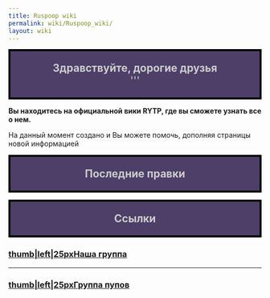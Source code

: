 ```yaml
---
title: Ruspoop wiki
permalink: wiki/Ruspoop_wiki/
layout: wiki
---
```


<mainpage-leftcolumn-start/>

<div style="border:4px solid #000000; background:#4d3f68; text-align:center; font-size:150%; color:#cccccc">

**Здравствуйте, дорогие друзья**  
'''

</div>

**Вы находитесь на официальной вики RYTP, где вы сможете узнать все о
нем.**

На данный момент создано [](Служебная:Allpages "wikilink") и Вы можете
помочь, дополняя страницы новой информацией

<mainpage-endcolumn/> <mainpage-rightcolumn-start/>

<div style="border:4px solid #000000; background:#4d3f68; text-align:center; font-size:150%; color:#cccccc">

**Последние правки**

</div>

<activityfeed size="5" shortlist="true"></activityfeed>

<div style="border:4px solid #000000; background:#4d3f68; text-align:center; font-size:150%; color:#cccccc">

**Ссылки**

</div>

### [thumb\|left\|25px](Файл:Vk_icon-icons.com_66681.png "wikilink")[Наша группа](https://vk.com/ruspoopwiki)

------------------------------------------------------------------------

### [thumb\|left\|25px](Файл:Vk_icon-icons.com_66681.png "wikilink")[Группа пупов](https://vk.com/russianpoop)

<mainpage-endcolumn/>
